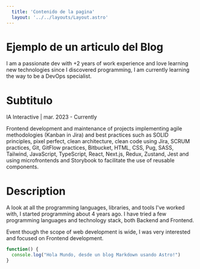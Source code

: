 ```yaml
---
  title: 'Contenido de la pagina'
  layout: '../../layouts/Layout.astro'
---
```


# Ejemplo de un articulo del Blog

I am a passionate dev with +2 years of work experience and love learning new technologies since I discovered programming, I am currently learning the way to be a DevOps specialist.

# Subtitulo

IA Interactive | mar. 2023 - Currently

Frontend development and maintenance of projects implementing agile methodologies (Kanban in Jira) and best practices such as SOLID principles, pixel perfect, clean architecture, clean code using Jira, SCRUM practices, Git, GitFlow practices, Bitbucket, HTML, CSS, Pug, SASS, Tailwind, JavaScript, TypeScript, React, Next.js, Redux, Zustand, Jest and using microfrontends and Storybook to facilitate the use of reusable components.

# Description

A look at all the programming languages, libraries, and tools I've worked with, I started programming about 4 years ago. I have tried a few programming languages and technology stack, both Backend and Frontend.

Event though the scope of web development is wide, I was very interested and focused on Frontend development.

```javascript
function() {
  console.log("Hola Mundo, desde un blog Markdown usando Astro!")
}
```
